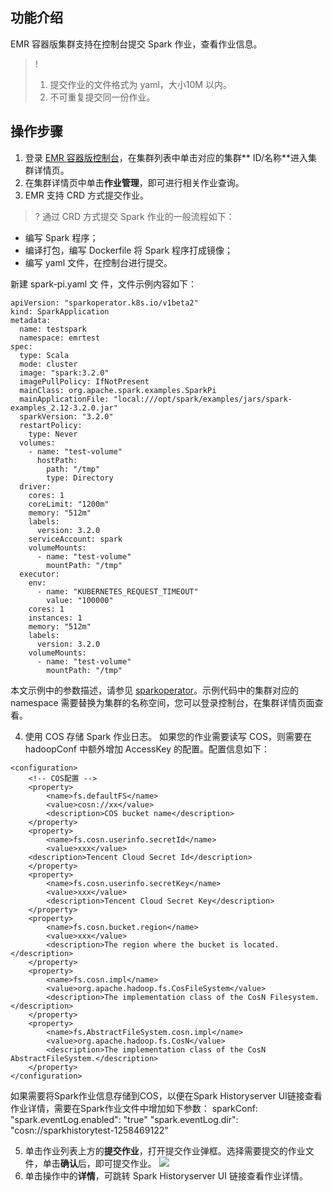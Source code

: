 ## 功能介绍
EMR 容器版集群支持在控制台提交 Spark 作业，查看作业信息。
>!
>1. 提交作业的文件格式为 yaml，大小10M 以内。
>2. 不可重复提交同一份作业。

## 操作步骤
1. 登录 [EMR 容器版控制台](https://console.cloud.tencent.com/emr/static/containerdeploy)，在集群列表中单击对应的集群** ID/名称**进入集群详情页。
2. 在集群详情页中单击**作业管理**，即可进行相关作业查询。
3. EMR 支持 CRD 方式提交作业。

>? 通过 CRD 方式提交 Spark 作业的一般流程如下：
- 编写 Spark 程序；
- 编译打包，编写 Dockerfile 将 Spark 程序打成镜像；
- 编写 yaml 文件，在控制台进行提交。

新建 spark-pi.yaml 文 件，文件示例内容如下：
```
apiVersion: "sparkoperator.k8s.io/v1beta2"
kind: SparkApplication
metadata:
  name: testspark
  namespace: emrtest
spec:
  type: Scala
  mode: cluster
  image: "spark:3.2.0"
  imagePullPolicy: IfNotPresent
  mainClass: org.apache.spark.examples.SparkPi
  mainApplicationFile: "local:///opt/spark/examples/jars/spark-examples_2.12-3.2.0.jar"
  sparkVersion: "3.2.0"
  restartPolicy:
    type: Never
  volumes:
    - name: "test-volume"
      hostPath:
        path: "/tmp"
        type: Directory
  driver:
    cores: 1
    coreLimit: "1200m"
    memory: "512m"
    labels:
      version: 3.2.0
    serviceAccount: spark
    volumeMounts:
      - name: "test-volume"
        mountPath: "/tmp"
  executor:
    env:
      - name: "KUBERNETES_REQUEST_TIMEOUT"
        value: "100000"
    cores: 1
    instances: 1
    memory: "512m"
    labels:
      version: 3.2.0
    volumeMounts:
      - name: "test-volume"
        mountPath: "/tmp"
```


本文示例中的参数描述，请参见 [sparkoperator](https://github.com/GoogleCloudPlatform/spark-on-k8s-operator/blob/v1beta2-1.2.0-3.0.0/docs/api-docs.md)。示例代码中的集群对应的 namespace 需要替换为集群的名称空间，您可以登录控制台，在集群详情页面查看。

4. 使用 COS 存储 Spark 作业日志。
如果您的作业需要读写 COS，则需要在 hadoopConf 中额外增加 AccessKey 的配置。配置信息如下：
```
<configuration>
    <!-- COS配置 -->
    <property>
        <name>fs.defaultFS</name>
        <value>cosn://xx</value>
        <description>COS bucket name</description>
    </property>
    <property>
        <name>fs.cosn.userinfo.secretId</name>
        <value>xxx</value>
    <description>Tencent Cloud Secret Id</description>
    </property>
    <property>
        <name>fs.cosn.userinfo.secretKey</name>
        <value>xxx</value>
        <description>Tencent Cloud Secret Key</description>
    </property>
    <property>
        <name>fs.cosn.bucket.region</name>
        <value>xxx</value>
        <description>The region where the bucket is located.</description>
    </property>
    <property>
        <name>fs.cosn.impl</name>
        <value>org.apache.hadoop.fs.CosFileSystem</value>
        <description>The implementation class of the CosN Filesystem.</description>
    </property>
    <property>
        <name>fs.AbstractFileSystem.cosn.impl</name>
        <value>org.apache.hadoop.fs.CosN</value>
        <description>The implementation class of the CosN AbstractFileSystem.</description>
    </property>
</configuration>
```

如果需要将Spark作业信息存储到COS，以便在Spark Historyserver UI链接查看作业详情，需要在Spark作业文件中增加如下参数：
sparkConf:
    "spark.eventLog.enabled": "true"
    "spark.eventLog.dir": "cosn://sparkhistorytest-1258469122"

5. 单击作业列表上方的**提交作业**，打开提交作业弹框。选择需要提交的作业文件，单击**确认**后，即可提交作业。
![](https://qcloudimg.tencent-cloud.cn/raw/a4c32b79d816ea7f65ac0e800b2c915c.png)
6. 单击操作中的**详情**，可跳转 Spark Historyserver UI 链接查看作业详情。


